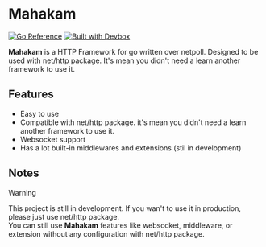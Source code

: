 # Mahakam

[![Go Reference](https://pkg.go.dev/badge/github.com/seiortech/mahakam.svg)](https://pkg.go.dev/github.com/seiortech/mahakam)
[![Built with Devbox](https://www.jetify.com/img/devbox/shield_galaxy.svg)](https://www.jetify.com/devbox/docs/contributor-quickstart/)

**Mahakam** is a HTTP Framework for go written over netpoll. Designed to be used with net/http package. It's mean you didn't need a learn another framework to use it.

## Features

- Easy to use
- Compatible with net/http package. it's mean you didn't need a learn another framework to use it.
- Websocket support
- Has a lot built-in middlewares and extensions (stil in development)

## Notes
> [!WARNING] 
> This project is still in development. If you wan't to use it in production, please just use net/http package. <br>
> You can still use **Mahakam** features like websocket, middleware, or extension without any configuration with net/http package.